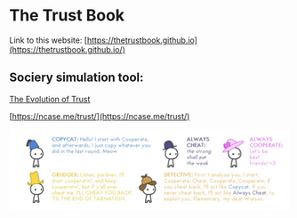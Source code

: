 # The Trust Book

Link to this website: [https://thetrustbook.github.io](https://thetrustbook.github.io/)

## Sociery simulation tool:
[The Evolution of Trust](https://ncase.me/trust/)

[https://ncase.me/trust/](https://ncase.me/trust/)

![image-1](641A8A96-0D23-4F4F-B5C5-5BBB402EAFD9.jpeg)

